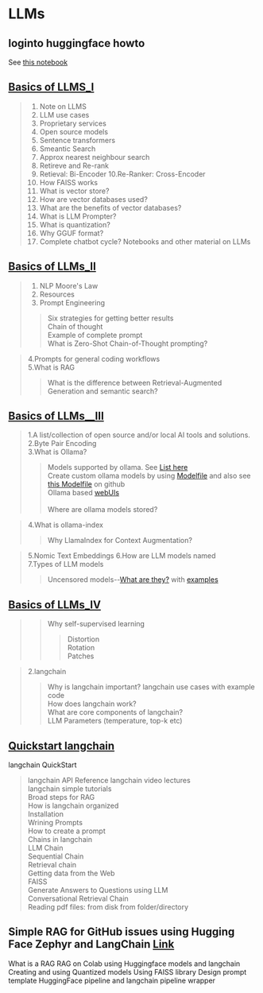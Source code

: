 # LLMs
## loginto huggingface howto
See [this notebook](https://github.com/harnalashok/LLMs/blob/main/loginto%20huggingface%20howto.ipynb)


## [Basics of LLMS_I](https://github.com/harnalashok/LLMs/blob/main/Basics%20of%20LLMs_I.ipynb)
>1. Note on LLMS
>2. LLM use cases
>3. Proprietary services
>4. Open source models
>5. Sentence transformers
>6. Smeantic Search
>7. Approx nearest neighbour search
>8. Retireve and Re-rank
>9. Retieval: Bi-Encoder
>10.Re-Ranker: Cross-Encoder
>11. How FAISS works
>12. What is vector store?
>13. How are vector databases used?
>14. What are the benefits of vector databases?
>15. What is LLM Prompter?
>16. What is quantization?
>17. Why GGUF format?
>18. Complete chatbot cycle?
>Notebooks and other material on LLMs

## [Basics of LLMs_II](https://github.com/harnalashok/LLMs/blob/main/Basics%20of%20LLMs_II.ipynb)
>1. NLP Moore's Law
>2. Resources
>3. Prompt Engineering
> > Six strategies for getting better results   
>> Chain of thought   
>> Example of complete prompt   
>>What is Zero-Shot Chain-of-Thought prompting?
 
>4.Prompts for general coding workflows      
>5.What is RAG
>>What is the difference between Retrieval-Augmented Generation and semantic search?

## [Basics of LLMs__III](https://colab.research.google.com/github/harnalashok/LLMs/blob/main/Basics_of_LLMs_III.ipynb#scrollTo=7H5Psi9BbuaS)
>1.A list/collection of open source and/or local AI tools and solutions.    
>2.Byte Pair Encoding    
>3.What is Ollama?    
>> Models supported by ollama. See [List here](https://ollama.com/library)<br>
>> Create custom ollama models by using [Modelfile](https://github.com/ollama/ollama/blob/main/docs/modelfile.md#basic-modelfile) and also see [this Modelfile](https://github.com/harnalashok/LLMs/blob/main/Modelfile) on github<br>
>> Ollama based [webUIs](https://github.com/ollama/ollama/tree/main?tab=readme-ov-file#web--desktop)<br>    
>> Where are ollama models stored?
 
>4.What is ollama-index    
>> Why LlamaIndex for Context Augmentation?

>5.Nomic Text Embeddings
>6.How are LLM models named   
>7.Types of LLM models
>>Uncensored models--[What are they?](https://erichartford.com/uncensored-models) with [examples](https://ollama.com/blog/run-llama2-uncensored-locally)

## [Basics of LLMs_IV](https://github.com/harnalashok/LLMs/blob/main/Basics_of_LLMs_IV.ipynb)
>>Why self-supervised learning   
>>>Distortion    
>>>Rotation    
>>>Patches<br>

>2.langchain   
>>Why is langchain important?
>>langchain use cases with example code  
>>How does langchain work?    
>>What are core components of langchain?<br>
>>LLM Parameters (temperature, top-k etc)

## [Quickstart langchain](https://github.com/harnalashok/LLMs/blob/main/Quickstart%20langchain.ipynb)
langchain QuickStart   
>langchain API Reference
>langchain video lectures     
>langchain simple tutorials    
>Broad steps for RAG    
>How is langchain organized    
>Installation    
Wrining Prompts       
>How to create a prompt       
Chains in langchain       
>LLM Chain       
>Sequential Chain       
>Retrieval chain       
Getting data from the Web       
FAISS       
Generate Answers to Questions using LLM       
Conversational Retrieval Chain       
Reading pdf files:
> from disk
> from folder/directory
## Simple RAG for GitHub issues using Hugging Face Zephyr and LangChain [Link](https://github.com/harnalashok/LLMs/blob/main/RAG_on_Colab_with_Huggingface_and_langchain.ipynb)
What is a RAG
RAG on Colab using Huggingface models and langchain
Creating and using Quantized models
Using FAISS library
Design prompt template
HuggingFace pipeline and langchain pipeline wrapper


      


    


